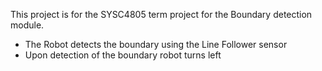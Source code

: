 This project is for the SYSC4805 term project for the Boundary detection module. 
* The Robot detects the boundary using the Line Follower sensor
* Upon detection of the boundary robot turns left
